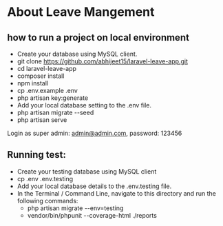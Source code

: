 # About Leave Mangement

## how to run a project on local environment
- Create your database using MySQL client.
- git clone https://github.com/abhijeet15/laravel-leave-app.git
- cd laravel-leave-app
- composer install
- npm install
- cp .env.example .env
- php artisan key:generate
- Add your local database setting to the .env file.
- php artisan migrate --seed
- php artisan serve

Login as super admin: admin@admin.com, password: 123456

## Running test:
- Create your testing database using MySQL client
- cp .env .env.testing
- Add your local database details to the .env.testing file.
- In the Terminal / Command Line, navigate to this directory and run the following commands:
	* php artisan migrate --env=testing
	* vendor/bin/phpunit --coverage-html ./reports
